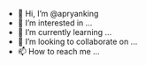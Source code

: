 - 👋 Hi, I’m @apryanking
- 👀 I’m interested in ...
- 🌱 I’m currently learning ...
- 💞️ I’m looking to collaborate on ...
- 📫 How to reach me ...

<!---
apryanking/apryanking is a ✨ special ✨ repository because its `README.md` (this file) appears on your GitHub profile.
You can click the Preview link to take a look at your changes.
--->
